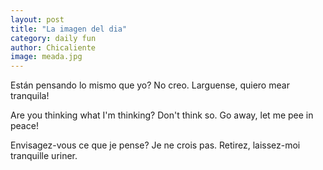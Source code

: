 ```yaml
---
layout: post
title: "La imagen del dia"
category: daily fun
author: Chicaliente
image: meada.jpg
---
```


Están pensando lo mismo que yo? No creo. Larguense, quiero mear tranquila!

Are you thinking what I'm thinking? Don't think so. Go away, let me pee in peace!

Envisagez-vous ce que je pense? Je ne crois pas. Retirez, laissez-moi tranquille uriner.